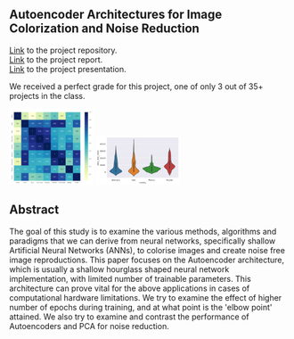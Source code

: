 

<h2><b>Autoencoder Architectures for Image Colorization and Noise Reduction</b></h2>

[Link](https://github.com/patel-shivam/Autoencoders) to the project repository.   
[Link](files/DS303_report.pdf) to the project report.   
[Link](files/DS303_presentation.pdf) to the project presentation. 

We received a perfect grade for this project, one of only 3 out of 35+ projects in the class. 

<img src="https://github.com/patel-shivam/patel-shivam.github.io/blob/main/images/ds203_images/international_cases_correlation.png" width="30%"> <img src="https://github.com/patel-shivam/patel-shivam.github.io/blob/main/images/ds203_images/violin_plot_Cases.png" width="30%"> 




 **Abstract**
-------------------------------------------------------------------

The goal of this study is to examine the various
methods, algorithms and paradigms that we can derive
from neural networks, specifically shallow Artificial Neural
Networks (ANNs), to colorise images and create noise free
image reproductions. This paper focuses on the Autoencoder
architecture, which is usually a shallow hourglass shaped neural
network implementation, with limited number of trainable
parameters. This architecture can prove vital for the above
applications in cases of computational hardware limitations. We
try to examine the effect of higher number of epochs during
training, and at what point is the 'elbow point' attained. We also
try to examine and contrast the performance of Autoencoders
and PCA for noise reduction.
